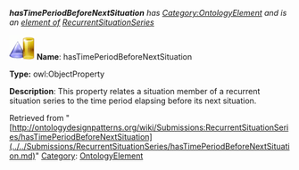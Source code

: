 ___hasTimePeriodBeforeNextSituation__ has [Category:OntologyElement](../../Category/OntologyElement.md "Category:OntologyElement") and is an [element of](../../Property/ElementOf.md "Property:ElementOf") [RecurrentSituationSeries](../../Submissions/RecurrentSituationSeries.md "Submissions:RecurrentSituationSeries")_


  




[![ObjectProperty](../../images/thumb/c/c3/ObjectProperty.gif/45px-ObjectProperty.gif)](../../Image/ObjectProperty.gif.md "ObjectProperty")
__Name__: hasTimePeriodBeforeNextSituation 


__Type:__ owl:ObjectProperty 


__Description__: This property relates a situation member of a recurrent situation series to the time period elapsing before its next situation. 





Retrieved from "[http://ontologydesignpatterns.org/wiki/Submissions:RecurrentSituationSeries/hasTimePeriodBeforeNextSituation](../../Submissions/RecurrentSituationSeries/hasTimePeriodBeforeNextSituation.md)"
 [Category](http://ontologydesignpatterns.org/wiki/Special:Categories "Special:Categories"): [OntologyElement](../../Category/OntologyElement.md "Category:OntologyElement")